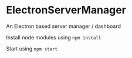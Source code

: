 # ElectronServerManager
An Electron based server manager / dashboard

Install node modules using `npm install`

Start using `npm start`
